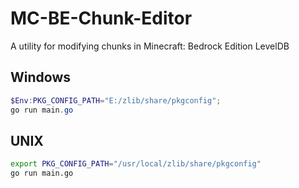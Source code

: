 # MC-BE-Chunk-Editor
A utility for modifying chunks in Minecraft: Bedrock Edition LevelDB

## Windows
```powershell
$Env:PKG_CONFIG_PATH="E:/zlib/share/pkgconfig";
go run main.go
```

## UNIX
```bash
export PKG_CONFIG_PATH="/usr/local/zlib/share/pkgconfig"
go run main.go
```